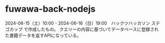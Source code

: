 # fuwawa-back-nodejs
2024-06-15（土）10:00 - 2024-06-16（日）19:00　ハックツハッカソン ステゴカップ で作成したもの。
クエリーの内容に基づいてデータベースに登録された書籍データを返すAPIになっている。
